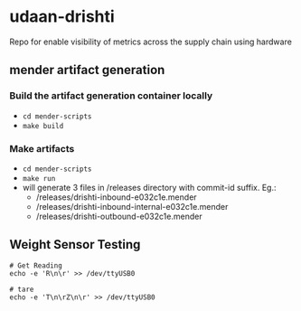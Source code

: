 # udaan-drishti
Repo for enable visibility of metrics across the supply chain using hardware


## mender artifact generation

### Build the artifact generation container locally

- `cd mender-scripts`
- `make build`

### Make artifacts

- `cd mender-scripts`
- `make run`
- will generate 3 files in /releases directory with commit-id suffix. Eg.:
  - /releases/drishti-inbound-e032c1e.mender
  - /releases/drishti-inbound-internal-e032c1e.mender
  - /releases/drishti-outbound-e032c1e.mender


## Weight Sensor Testing
```
# Get Reading
echo -e 'R\n\r' >> /dev/ttyUSB0

# tare
echo -e 'T\n\rZ\n\r' >> /dev/ttyUSB0


```
